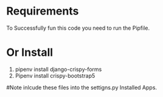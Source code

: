 # Requirements 
To Successfully fun this code you need to run the Pipfile.
# Or Install
1. pipenv install django-crispy-forms
2. Pipenv install crispy-bootstrap5



#Note inlcude these files into the settigns.py Installed Apps.



